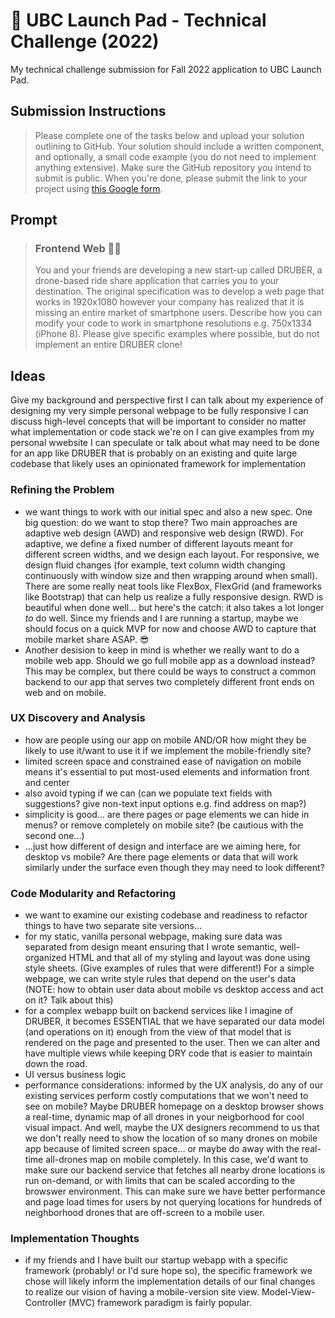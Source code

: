 # 🚀 UBC Launch Pad - Technical Challenge (2022)
My technical challenge submission for Fall 2022 application to UBC Launch Pad. 

## Submission Instructions
> Please complete one of the tasks below and upload your solution outlining to GitHub. Your solution should include a written component, and optionally, a small code example (you do not need to implement anything extensive). Make sure the GitHub repository you intend to submit is public. When you're done, please submit the link to your project using [this Google form](https://forms.gle/asBhJtnGEGtWFggG6).

## Prompt
> ### Frontend Web 👩‍💻
> You and your friends are developing a new start-up called DRUBER, a drone-based ride share application that carries you to your destination. The original specification was to develop a web page that works in 1920x1080 however your company has realized that it is missing an entire market of smartphone users. Describe how you can modify your code to work in smartphone resolutions e.g. 750x1334 (iPhone 8). Please give specific examples where possible, but do not implement an entire DRUBER clone!

## Ideas
Give my background and perspective first
I can talk about my experience of designing my very simple personal webpage to be fully responsive
I can discuss high-level concepts that will be important to consider no matter what implementation or code stack we're on
I can give examples from my personal wwebsite
I can speculate or talk about what may need to be done for an app like DRUBER that is probably on an existing and quite large codebase that likely uses an opinionated framework for implementation

### Refining the Problem
- we want things to work with our initial spec and also a new spec. One big question: do we want to stop there? Two main approaches are adaptive web design (AWD) and responsive web design (RWD). For adaptive, we define a fixed number of different layouts meant for different screen widths, and we design each layout. For responsive, we design fluid changes (for example, text column width changing continuously with window size and then wrapping around when small). There are some really neat tools like FlexBox, FlexGrid (and frameworks like Bootstrap) that can help us realize a fully responsive design. RWD is beautiful when done well... but here's the catch: it also takes a lot longer _to_ do well. Since my friends and I are running a startup, maybe we should focus on a quick MVP for now and choose AWD to capture that mobile market share ASAP. 😎
- Another desision to keep in mind is whether we really want to do a mobile web app. Should we go full mobile app as a download instead? This may be complex, but there could be ways to construct a common backend to our app that serves two completely different front ends on web and on mobile.

### UX Discovery and Analysis
- how are people using our app on mobile AND/OR how might they be likely to use it/want to use it if we implement the mobile-friendly site?
- limited screen space and constrained ease of navigation on mobile means it's essential to put most-used elements and information front and center
- also avoid typing if we can (can we populate text fields with suggestions? give non-text input options e.g. find address on map?)
- simplicity is good... are there pages or page elements we can hide in menus? or remove completely on mobile site? (be cautious with the second one...)
- ...just how different of design and interface are we aiming here, for desktop vs mobile? Are there page elements or data that will work similarly under the surface even though they may need to look different?

### Code Modularity and Refactoring
- we want to examine our existing codebase and readiness to refactor things to have two separate site versions... 
- for my static, vanilla personal webpage, making sure data was separated from design meant ensuring that I wrote semantic, well-organized HTML and that all of my styling and layout was done using style sheets. (Give examples of rules that were different!) For a simple webpage, we can write style rules that depend on the user's data (NOTE: how to obtain user data about mobile vs desktop access and act on it? Talk about this)
- for a complex webapp built on backend services like I imagine of DRUBER, it becomes ESSENTIAL that we have separated our data model (and operations on it) enough from the view of that model that is rendered on the page and presented to the user. Then we can alter and have multiple views while keeping DRY code that is easier to maintain down the road.
- UI versus business logic
- performance considerations: informed by the UX analysis, do any of our existing services perform costly computations that we won't need to see on mobile? Maybe DRUBER homepage on a desktop browser shows a real-time, dynamic map of all drones in your neigborhood for cool visual impact. And well, maybe the UX designers recommend to us that we don't really need to show the location of so many drones on mobile app because of limited screen space... or maybe do away with the real-time all-drones map on mobile completely. In this case, we'd want to make sure our backend service that fetches all nearby drone locations is run on-demand, or with limits that can be scaled according to the browswer environment. This can make sure we have better performance and page load times for users by not querying locations for hundreds of neighborhood drones that are off-screen to a mobile user.

### Implementation Thoughts
- if my friends and I have built our startup webapp with a specific framework (probably! or I'd sure hope so), the specific framework we chose will likely inform the implementation details of our final changes to realize our vision of having a mobile-version site view. Model-View-Controller (MVC) framework paradigm is fairly popular.

